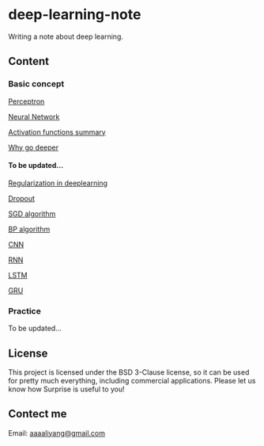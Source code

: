 # deep-learning-note
Writing a note about deep learning.
## Content
### Basic concept
[Perceptron](https://github.com/bobkentt/deep-learning-note/blob/master/markdown/perceptron.md)

[Neural Network](https://github.com/bobkentt/deep-learning-note/blob/master/markdown/neural_network.md)

[Activation functions summary](https://github.com/bobkentt/deep-learning-note/blob/master/markdown/Activation.md)

[Why go deeper](https://github.com/bobkentt/deep-learning-note/blob/master/markdown/go_deeper.md)
#### To be updated...
[Regularization in deeplearning](https://github.com/bobkentt/deep-learning-note/blob/master/markdown/Regularization.md)

[Dropout](https://github.com/bobkentt/deep-learning-note/blob/master/markdown/Dropout.md)

[SGD algorithm](https://github.com/bobkentt/deep-learning-note/blob/master/markdown/SGD.md)

[BP algorithm](https://github.com/bobkentt/deep-learning-note/blob/master/markdown/bp_algorithm.md)

[CNN](https://github.com/bobkentt/deep-learning-note/blob/master/markdown/CNN.md)

[RNN](https://github.com/bobkentt/deep-learning-note/blob/master/markdown/RNN.md)

[LSTM](https://github.com/bobkentt/deep-learning-note/blob/master/markdown/LSTM.md)

[GRU](https://github.com/bobkentt/deep-learning-note/blob/master/markdown/GRU.md)
### Practice
To be updated...
## License
This project is licensed under the BSD 3-Clause license, so it can be used for pretty much everything, including commercial applications. Please let us know how Surprise is useful to you!
## Contect me
Email: aaaaliyang@gmail.com
